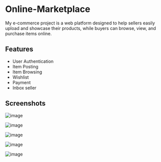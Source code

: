 # Online-Marketplace

My e-commerce project is a web platform designed to help sellers easily upload and showcase their products, while buyers can browse, view, and purchase items online.

## Features

- User Authentication
- Item Posting
- Item Browsing
- Wishlist
- Payment
- Inbox seller

## Screenshots

![image](https://github.com/truongnguyendac002/Online-Marketplace/assets/88220511/2010ac59-b780-471c-a913-067536e9996d)

![image](https://github.com/truongnguyendac002/Online-Marketplace/assets/88220511/506db6ef-3691-46ad-87bc-1ddebade7de3)

![image](https://github.com/truongnguyendac002/Online-Marketplace/assets/88220511/d04bcb60-82d7-4493-b286-a6616e9ca86e)

![image](https://github.com/truongnguyendac002/Online-Marketplace/assets/88220511/cac43d4f-be15-413f-b53f-821cc21f9452)

![image](https://github.com/truongnguyendac002/Online-Marketplace/assets/88220511/80f04de5-9c47-48e0-bc07-1dd9164dbf4e)
